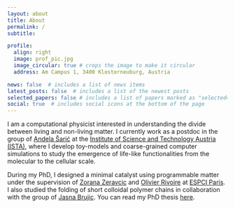 ```yaml
---
layout: about
title: About
permalink: /
subtitle:

profile:
  align: right
  image: prof_pic.jpg
  image_circular: true # crops the image to make it circular
  address: Am Campus 1, 3400 Klosterneuburg, Austria

news: false  # includes a list of news items
latest_posts: false  # includes a list of the newest posts
selected_papers: false # includes a list of papers marked as "selected={true}"
social: true  # includes social icons at the bottom of the page
---
```


I am a computational physicist interested in understanding the divide between living and non-living matter. I currently work as a postdoc in the group of [Andela Šarić](http://https://andelasaric.com) at the [Institute of Science and Technology Austria (ISTA)](https://ist.ac.at/en/home/), where I develop toy-models and coarse-grained computer simulations to study the emergence of life-like functionalities from the molecular to the cellular scale.

During my PhD, I designed a minimal catalyst using programmable matter under the supervision of [Zorana Zeravcic](https://zzorana.wixsite.com/lifeinajar) and [Olivier Rivoire](http://statbio.net/) at [ESPCI Paris](https://www.espci.psl.eu/en/). I also studied the folding of short colloidal polymer chains in collaboration with the group of [Jasna Brujic](https://wp.nyu.edu/brujiclab/). You can read my PhD thesis [here](https://www.theses.fr/2022UPSLS036). 
